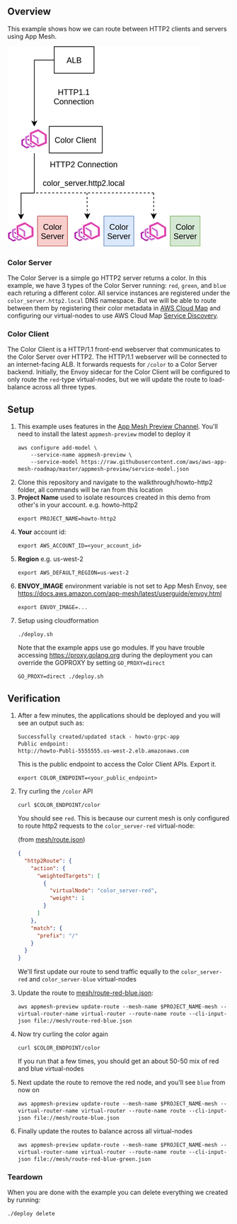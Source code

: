 ## Overview

This example shows how we can route between HTTP2 clients and servers using App Mesh.

![System Diagram](./howto-http2.png "System Diagram")

### Color Server

The Color Server is a simple go HTTP2 server returns a color. In this example, we have 3 types of the Color Server running: `red`, `green`, and `blue` each returing a different color. All service instances are registered under the `color_server.http2.local` DNS namespace. But we will be able to route between them by registering their color metadata in [AWS Cloud Map](https://docs.aws.amazon.com/cloud-map/latest/dg/what-is-cloud-map.html) and configuring our virtual-nodes to use AWS Cloud Map [Service Discovery](https://docs.aws.amazon.com/app-mesh/latest/userguide/virtual_nodes.html#create-virtual-node).

### Color Client

The Color Client is a HTTP/1.1 front-end webserver that communicates to the Color Server over HTTP2. The HTTP/1.1 webserver will be connected to an internet-facing ALB. It forwards requests for `/color` to a Color Server backend. Initially, the Envoy sidecar for the Color Client will be configured to only route the `red`-type virtual-nodes, but we will update the route to load-balance across all three types.

## Setup

1. This example uses features in the [App Mesh Preview Channel](https://docs.aws.amazon.com/app-mesh/latest/userguide/preview.html). You'll need to install the latest `appmesh-preview` model to deploy it
    ```
    aws configure add-model \
        --service-name appmesh-preview \
        --service-model https://raw.githubusercontent.com/aws/aws-app-mesh-roadmap/master/appmesh-preview/service-model.json
    ```
2. Clone this repository and navigate to the walkthrough/howto-http2 folder, all commands will be ran from this location
3. **Project Name** used to isolate resources created in this demo from other's in your account. e.g. howto-http2
    ```
    export PROJECT_NAME=howto-http2
    ```
4. **Your** account id:
    ```
    export AWS_ACCOUNT_ID=<your_account_id>
    ```
5. **Region** e.g. us-west-2
    ```
    export AWS_DEFAULT_REGION=us-west-2
    ```
6. **ENVOY_IMAGE** environment variable is not set to App Mesh Envoy, see https://docs.aws.amazon.com/app-mesh/latest/userguide/envoy.html
    ```
    export ENVOY_IMAGE=...
    ```
7. Setup using cloudformation
    ```
    ./deploy.sh
    ```
   Note that the example apps use go modules. If you have trouble accessing https://proxy.golang.org during the deployment you can override the GOPROXY by setting `GO_PROXY=direct`
   ```
   GO_PROXY=direct ./deploy.sh
   ```

## Verification

1. After a few minutes, the applications should be deployed and you will see an output such as:
    ```
    Successfully created/updated stack - howto-grpc-app
    Public endpoint:
    http://howto-Publi-5555555.us-west-2.elb.amazonaws.com
    ```
   This is the public endpoint to access the Color Client APIs. Export it.
    ```
    export COLOR_ENDPOINT=<your_public_endpoint>
    ```
2. Try curling the `/color` API
    ```
    curl $COLOR_ENDPOINT/color
    ```
   You should see `red`. This is because our current mesh is only configured to route http2 requests to the `color_server-red` virtual-node:
   
   (from [mesh/route.json](./mesh/route-red.json))
    ```json
    {
      "http2Route": {
        "action": {
          "weightedTargets": [
            {
              "virtualNode": "color_server-red",
              "weight": 1
            }
          ]
        },
        "match": {
          "prefix": "/"
        }
      }
    }
    ```
   We'll first update our route to send traffic equally to the `color_server-red` and `color_server-blue` virtual-nodes
4. Update the route to [mesh/route-red-blue.json](./mesh/route-red-blue.json):
    ```
    aws appmesh-preview update-route --mesh-name $PROJECT_NAME-mesh --virtual-router-name virtual-router --route-name route --cli-input-json file://mesh/route-red-blue.json
    ```
5. Now try curling the color again
    ```
    curl $COLOR_ENDPOINT/color
    ```
   If you run that a few times, you should get an about 50-50 mix of red and blue virtual-nodes
6. Next update the route to remove the red node, and you'll see `blue` from now on
    ```
    aws appmesh-preview update-route --mesh-name $PROJECT_NAME-mesh --virtual-router-name virtual-router --route-name route --cli-input-json file://mesh/route-blue.json
    ```
7. Finally update the routes to balance across all virtual-nodes
    ```
    aws appmesh-preview update-route --mesh-name $PROJECT_NAME-mesh --virtual-router-name virtual-router --route-name route --cli-input-json file://mesh/route-red-blue-green.json
    ```

### Teardown
When you are done with the example you can delete everything we created by running:
```
./deploy delete
```
